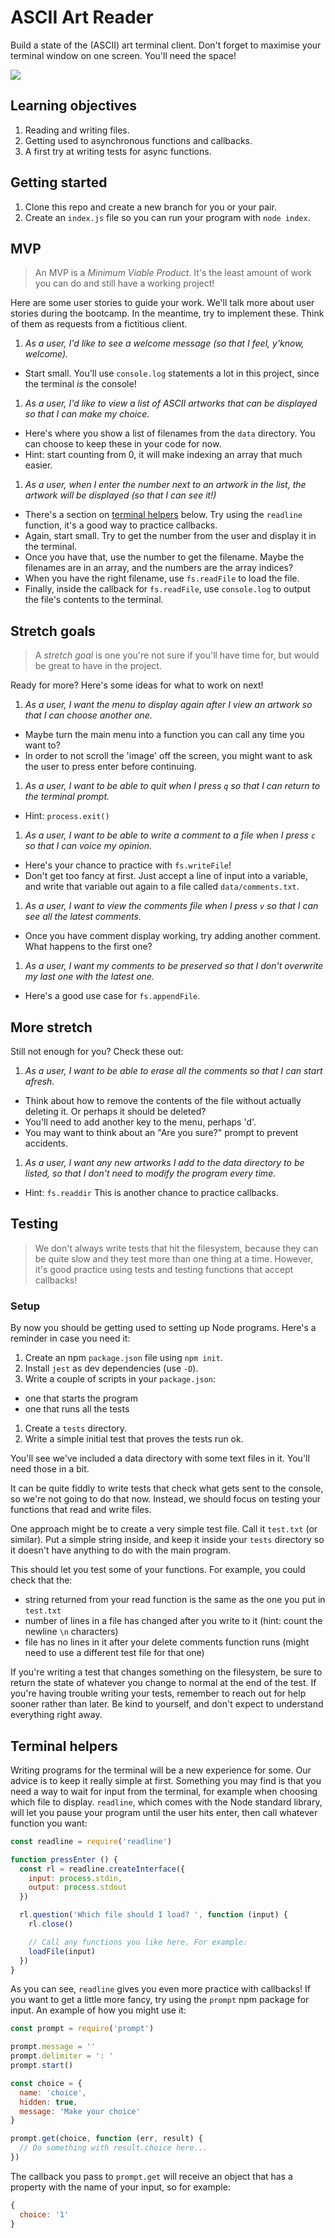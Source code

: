 # ASCII Art Reader

Build a state of the (ASCII) art terminal client. Don't forget to maximise your terminal window on one screen. You'll need the space!

![](reader.png)


## Learning objectives

1. Reading and writing files.
1. Getting used to asynchronous functions and callbacks.
1. A first try at writing tests for async functions.


## Getting started

1. Clone this repo and create a new branch for you or your pair.
1. Create an `index.js` file so you can run your program with `node index`.


## MVP

> An MVP is a _Minimum Viable Product_. It's the least amount of work you can do and still have a working project!

Here are some user stories to guide your work. We'll talk more about user stories during the bootcamp. In the meantime, try to implement these. Think of them as requests from a fictitious client.

1. _As a user, I'd like to see a welcome message (so that I feel, y'know, welcome)._
  - Start small. You'll use `console.log` statements a lot in this project, since the terminal _is_ the console!

1. _As a user, I'd like to view a list of ASCII artworks that can be displayed so that I can make my choice._
  - Here's where you show a list of filenames from the `data` directory. You can choose to keep these in your code for now.
  - Hint: start counting from 0, it will make indexing an array that much easier.

1. _As a user, when I enter the number next to an artwork in the list, the artwork will be displayed (so that I can see it!)_
  - There's a section on [terminal helpers](#terminal-helpers) below. Try using the `readline` function, it's a good way to practice callbacks.
  - Again, start small. Try to get the number from the user and display it in the terminal.
  - Once you have that, use the number to get the filename. Maybe the filenames are in an array, and the numbers are the array indices?
  - When you have the right filename, use `fs.readFile` to load the file.
  - Finally, inside the callback for `fs.readFile`, use `console.log` to output the file's contents to the terminal.


## Stretch goals

> A _stretch goal_ is one you're not sure if you'll have time for, but would be great to have in the project.

Ready for more? Here's some ideas for what to work on next!

1. _As a user, I want the menu to display again after I view an artwork so that I can choose another one._
  - Maybe turn the main menu into a function you can call any time you want to?
  - In order to not scroll the 'image' off the screen, you might want to ask the user to press enter before continuing.

1. _As a user, I want to be able to quit when I press `q` so that I can return to the terminal prompt._
  - Hint: `process.exit()`

1. _As a user, I want to be able to write a comment to a file when I press `c` so that I can voice my opinion._
  - Here's your chance to practice with `fs.writeFile`!
  - Don't get too fancy at first. Just accept a line of input into a variable, and write that variable out again to a file called `data/comments.txt`.

1. _As a user, I want to view the comments file when I press `v` so that I can see all the latest comments._
  - Once you have comment display working, try adding another comment. What happens to the first one?

1. _As a user, I want my comments to be preserved so that I don't overwrite my last one with the latest one._
  - Here's a good use case for `fs.appendFile`.


## More stretch

Still not enough for you? Check these out:

1. _As a user, I want to be able to erase all the comments so that I can start afresh._
  - Think about how to remove the contents of the file without actually deleting it. Or perhaps it should be deleted?
  - You'll need to add another key to the menu, perhaps 'd'.
  - You may want to think about an "Are you sure?" prompt to prevent accidents.

1. _As a user, I want any new artworks I add to the data directory to be listed, so that I don't need to modify the program every time._
  - Hint: `fs.readdir` This is another chance to practice callbacks.


## Testing

> We don't always write tests that hit the filesystem, because they can be quite slow and they test more than one thing at a time. However, it's good practice using tests and testing functions that accept callbacks!

### Setup

By now you should be getting used to setting up Node programs. Here's a reminder in case you need it:

1. Create an npm `package.json` file using `npm init`.
1. Install `jest` as dev dependencies (use `-D`).
1. Write a couple of scripts in your `package.json`:
  - one that starts the program
  - one that runs all the tests
1. Create a `tests` directory.
1. Write a simple initial test that proves the tests run ok.

You'll see we've included a data directory with some text files in it. You'll need those in a bit.

It can be quite fiddly to write tests that check what gets sent to the console, so we're not going to do that now. Instead, we should focus on testing your functions that read and write files.

One approach might be to create a very simple test file. Call it `test.txt` (or similar). Put a simple string inside, and keep it inside your `tests` directory so it doesn't have anything to do with the main program.

This should let you test some of your functions. For example, you could check that the:
 - string returned from your read function is the same as the one you put in `test.txt`
 - number of lines in a file has changed after you write to it (hint: count the newline `\n` characters)
 - file has no lines in it after your delete comments function runs (might need to use a different test file for that one)

If you're writing a test that changes something on the filesystem, be sure to return the state of whatever you change to normal at the end of the test.  If you're having trouble writing your tests, remember to reach out for help sooner rather than later. Be kind to yourself, and don't expect to understand everything right away.


## Terminal helpers

Writing programs for the terminal will be a new experience for some. Our advice is to keep it really simple at first. Something you may find is that you need a way to wait for input from the terminal, for example when choosing which file to display. `readline`, which comes with the Node standard library, will let you pause your program until the user hits enter, then call whatever function you want:

```js
const readline = require('readline')

function pressEnter () {
  const rl = readline.createInterface({
    input: process.stdin,
    output: process.stdout
  })

  rl.question('Which file should I load? ', function (input) {
    rl.close()

    // Call any functions you like here. For example:
    loadFile(input)
  })
}
```

As you can see, `readline` gives you even more practice with callbacks! If you want to get a little more fancy, try using the `prompt` npm package for input. An example of how you might use it:

```js
const prompt = require('prompt')

prompt.message = ''
prompt.delimiter = ': '
prompt.start()

const choice = {
  name: 'choice',
  hidden: true,
  message: 'Make your choice'
}

prompt.get(choice, function (err, result) {
  // Do something with result.choice here...
})
```

The callback you pass to `prompt.get` will receive an object that has a property with the name of your input, so for example:

```js
{
  choice: '1'
}
```
